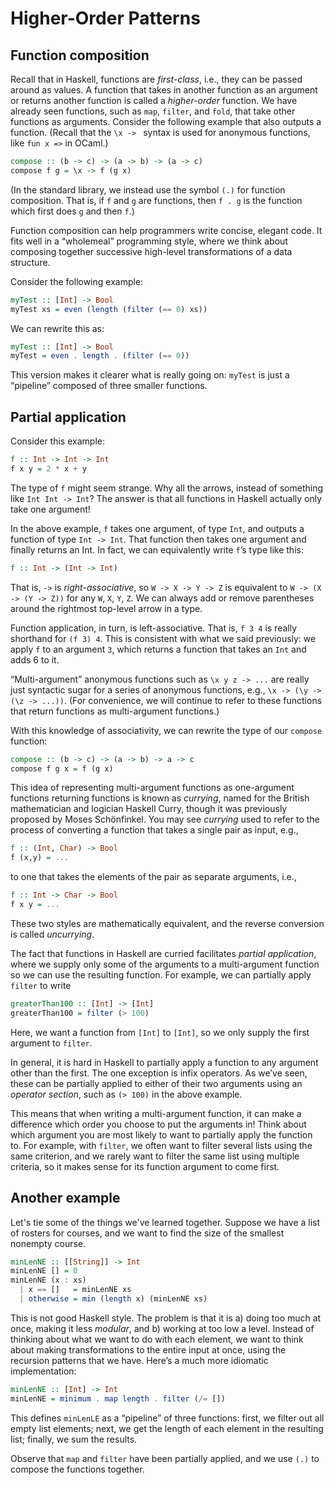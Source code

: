 # Higher-Order Patterns

## Function composition

Recall that in Haskell, functions are _first-class_, i.e., they can be passed
around as values. A function that takes in another function as an argument or
returns another function is called a _higher-order_ function. We have already
seen functions, such as `map`, `filter`, and `fold`, that take other functions
as arguments. Consider the following example that also outputs a function.
(Recall that the `\x -> ` syntax is used for anonymous functions, like
`fun x =>` in OCaml.)

```Haskell
compose :: (b -> c) -> (a -> b) -> (a -> c)
compose f g = \x -> f (g x)
```

(In the standard library, we instead use the symbol `(.)` for function
composition. That is, if `f` and `g` are functions, then `f . g` is the
function which first does `g` and then `f`.)

Function composition can help programmers write concise, elegant code. It fits
well in a “wholemeal” programming style, where we think about composing
together successive high-level transformations of a data structure.

Consider the following example:

```Haskell
myTest :: [Int] -> Bool
myTest xs = even (length (filter (== 0) xs))
```

We can rewrite this as:

```Haskell
myTest :: [Int] -> Bool
myTest = even . length . (filter (== 0))
```

This version makes it clearer what is really going on: `myTest` is just a
“pipeline” composed of three smaller functions.

## Partial application

Consider this example:

```Haskell
f :: Int -> Int -> Int
f x y = 2 * x + y
```

The type of `f` might seem strange. Why all the arrows, instead of something
like `Int Int -> Int`? The answer is that all functions in Haskell actually
only take one argument!

In the above example, `f` takes one argument, of type `Int`, and outputs a
function of type `Int -> Int`. That function then takes one argument and
finally returns an Int. In fact, we can equivalently write `f`’s type like
this:

```Haskell
f :: Int -> (Int -> Int)
```

That is, `->` is _right-associative_, so `W -> X -> Y -> Z` is equivalent to
`W -> (X -> (Y -> Z))` for any `W`, `X`, `Y`, `Z`. We can always add or remove
parentheses around the rightmost top-level arrow in a type.

Function application, in turn, is left-associative. That is, `f 3 4` is really
shorthand for `(f 3) 4`. This is consistent with what we said previously: we
apply `f` to an argument `3`, which returns a function that takes an `Int` and
adds 6 to it.

“Multi-argument” anonymous functions such as `\x y z -> ...` are really just
syntactic sugar for a series of anonymous functions, e.g.,
`\x -> (\y -> (\z -> ...))`. (For convenience, we will continue to refer to
these functions that return functions as multi-argument functions.)

With this knowledge of associativity, we can rewrite the type of our `compose`
function:

```Haskell
compose :: (b -> c) -> (a -> b) -> a -> c
compose f g x = f (g x)
```

This idea of representing multi-argument functions as one-argument functions
returning functions is known as _currying_, named for the British mathematician
and logician Haskell Curry, though it was previously proposed by Moses
Schönfinkel. You may see _currying_ used to refer to the process of converting
a function that takes a single pair as input, e.g.,

```Haskell
f :: (Int, Char) -> Bool
f (x,y) = ...
```

to one that takes the elements of the pair as separate arguments, i.e.,

```Haskell
f :: Int -> Char -> Bool
f x y = ...
```

These two styles are mathematically equivalent, and the reverse conversion is
called _uncurrying_.

The fact that functions in Haskell are curried facilitates
_partial application_, where we supply only some of the arguments to a
multi-argument function so we can use the resulting function.
For example, we can partially apply `filter` to write

```Haskell
greaterThan100 :: [Int] -> [Int]
greaterThan100 = filter (> 100)
```

Here, we want a function from `[Int]` to `[Int]`, so we only supply the first
argument to `filter`.

In general, it is hard in Haskell to partially apply a function to any argument
other than the first. The one exception is infix operators. As we’ve seen,
these can be partially applied to either of their two arguments using an
_operator section_, such as `(> 100)` in the above example.

This means that when writing a multi-argument function, it can make a
difference which order you choose to put the arguments in! Think about which
argument you are most likely to want to partially apply the function to. For
example, with `filter`, we often want to filter several lists using the
same criterion, and we rarely want to filter the same list using multiple
criteria, so it makes sense for its function argument to come first.

## Another example

Let's tie some of the things we've learned together.
Suppose we have a list of rosters for courses, and we want to find
the size of the smallest nonempty course.

```Haskell
minLenNE :: [[String]] -> Int
minLenNE [] = 0
minLenNE (x : xs)
  | x == []   = minLenNE xs
  | otherwise = min (length x) (minLenNE xs)
```

This is not good Haskell style. The problem is that it is a) doing too much at
once, making it less _modular_, and b) working at too low a level.
Instead of thinking about what we want
to do with each element, we want to think about making transformations to the
entire input at once, using the recursion patterns that we have.
Here’s a much more idiomatic implementation:

```Haskell
minLenNE :: [Int] -> Int
minLenNE = minimum . map length . filter (/= [])
```

This defines `minLenLE` as a “pipeline” of three functions:
first, we filter out all empty list elements;
next, we get the length of each element in the resulting list;
finally, we sum the results.

Observe that `map` and `filter` have been partially applied, and we use `(.)`
to compose the functions together.
